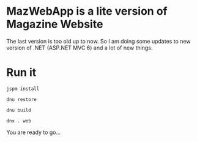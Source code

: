 # MazWebApp is a lite version of Magazine Website

The last version is too old up to now. So I am doing some updates to new version of .NET (ASP.NET MVC 6) and a lot of new things.

# Run it

`jspm install`

`dnu restore`

`dnu build`

`dnx . web`

You are ready to go...